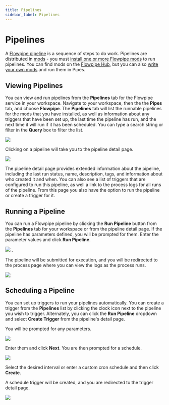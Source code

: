 ```yaml
---
title: Pipelines
sidebar_label: Pipelines
---
```


# Pipelines


A [Flowpipe pipeline](https://flowpipe.io/docs/flowpipe-hcl/pipeline) is a sequence of steps to do work. Pipelines are distributed in [mods](/pipes/docs/using/flowpipe/mods) - you must [install one or more Flowpipe mods](/pipes/docs/using/flowpipe/mods#installing-recommended-mods) to run pipelines.  You can find mods on the [Flowpipe Hub](https://hub.flowpipe.io/), but you can also [write your own mods](https://flowpipe.io/docs/build) and run them in Pipes.


## Viewing Pipelines

You can view and run pipelines from the **Pipelines** tab for the Flowpipe service in your workspace.  Navigate to your workspace, then the the **Pipes** tab, and choose **Flowpipe**.  The **Pipelines** tab will list the runnable pipelines for the mods that you have installed, as well as information about any triggers that have been set up, the last time the pipeline has run, and the next time it will run if it has been scheduled. You can type a search string or filter in the **Query** box to filter the list.


![](/images/docs/pipes/flowpipe/flowpipe_pipelines_list.png)



Clicking on a pipeline will take you to the pipeline detail page.  


![](/images/docs/pipes/flowpipe/flowpipe_pipeline_detail.png)


The pipeline detail page provides extended information about the pipeline, including the last run status, name, description, tags, and information about who created it and when.  You can also see a list of triggers that are configured to run this pipeline, as well a link to the process logs for all runs of the pipeline.  From this page you also have the option to run the pipeline or create a trigger for it.


## Running a Pipeline

You can run a Flowpipe pipeline by clicking the **Run Pipeline** button from the **Pipelines** tab for your workspace or from the pipeline detail page.  If the pipeline has parameters defined, you will be prompted for them.  Enter the parameter values and click **Run Pipeline**.

![](/images/docs/pipes/flowpipe/flowpipe_pipeline_run.png)
.

The pipeline will be submitted for execution, and you will be redirected to the process page where you can view the logs as the process runs.

![](/images/docs/pipes/flowpipe/flowpipe_pipeline_run_complete.png)


## Scheduling a Pipeline

You can set up triggers to run your pipelines automatically.  You can create a trigger from the **Pipelines** list by clicking the clock icon next to the pipeline you wish to trigger.   Alternately, you can click the **Run Pipeline** dropdown and select **Create Trigger** from the pipeline's detail page.

You will be prompted for any parameters.  

![](/images/docs/pipes/flowpipe/flowpipe_pipeline_scheduled_params.png)



Enter them and click **Next**.  You are then prompted for a schedule.

![](/images/docs/pipes/flowpipe/flowpipe_pipeline_scheduled_frequency.png)


Select the desired interval or enter a custom cron schedule and then click **Create**.


A schedule trigger will be created, and you are redirected to the trigger detail page.

![](/images/docs/pipes/flowpipe/flowpipe_schedule_trigger_detail.png)





